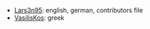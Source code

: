 - [Lars3n95](https://github.com/Lars3n95): english, german, contributors file
- [VasilisKos](https://github.com/VasilisKos): greek
